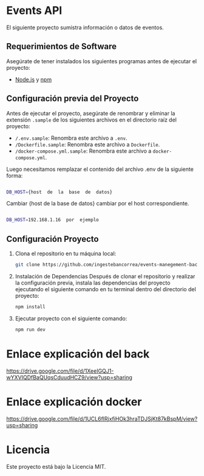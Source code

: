 # Events API

El siguiente proyecto sumistra información o datos de eventos.

## Requerimientos de Software

Asegúrate de tener instalados los siguientes programas antes de ejecutar el proyecto:

- [Node.js](https://nodejs.org/) y [npm](https://www.npmjs.com/)

## Configuración previa del Proyecto
Antes de ejecutar el proyecto, asegúrate de renombrar y eliminar la extensión `.sample` de los siguientes archivos en el directorio raíz del proyecto:

- `/.env.sample`: Renombra este archivo a `.env`.
- `/Dockerfile.sample`: Renombra este archivo a `Dockerfile`.
- `/docker-compose.yml.sample`: Renombra este archivo a `docker-compose.yml`.

Luego necesitamos remplazar el contenido del archivo .env de la siguiente forma:

```bash

DB_HOST={host  de  la  base  de  datos}

```

Cambiar {host de la base de datos} cambiar por el host correspondiente.

```bash

DB_HOST=192.168.1.16  por  ejemplo

```

## Configuración Proyecto
1. Clona el repositorio en tu máquina local:

   ```bash
   git clone https://github.com/ingestebancorrea/events-manegement-back.git

2. Instalación de Dependencias
    Después de clonar el repositorio y realizar la configuración previa, instala las dependencias del proyecto ejecutando el siguiente comando en tu terminal dentro del directorio del proyecto:

    ```bash
    npm install 

3. Ejecutar proyecto con el siguiente comando:
    ```bash
    npm run dev

# Enlace explicación del back
https://drive.google.com/file/d/1XeeIGQJ1-wYXVIQDfBaQUqsCduudHCZ9/view?usp=sharing

# Enlace explicación docker
https://drive.google.com/file/d/1UCL6flRjxfiHOk3hraTDJSjKt87kBspM/view?usp=sharing

# Licencia
Este proyecto está bajo la Licencia MIT.

 